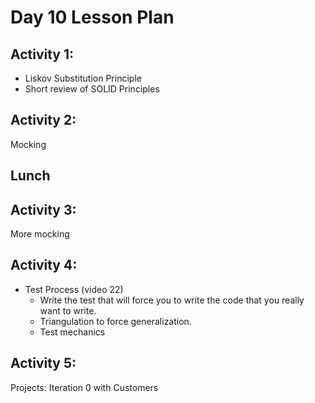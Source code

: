 # Day 10 Lesson Plan

## Activity 1:

- Liskov Substitution Principle
- Short review of SOLID Principles

## Activity 2:

Mocking

## Lunch

## Activity 3:

More mocking

## Activity 4:

- Test Process (video 22)
    - Write the test that will force you to write the code that you really want to write.
    - Triangulation to force generalization.
    - Test mechanics

## Activity 5:

Projects: Iteration 0 with Customers
